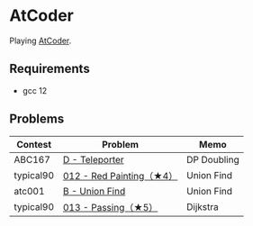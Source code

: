 # AtCoder

Playing [AtCoder](https://atcoder.jp/).

## Requirements

- gcc 12

## Problems

| Contest   | Problem                                                                             | Memo        |
| --------- | ----------------------------------------------------------------------------------- | ----------- |
| ABC167    | [D - Teleporter](https://atcoder.jp/contests/abc167/tasks/abc167_d)                 | DP Doubling |
| typical90 | [012 - Red Painting（★4）](https://atcoder.jp/contests/typical90/tasks/typical90_l) | Union Find  |
| atc001    | [B - Union Find](https://atcoder.jp/contests/atc001/tasks/unionfind_a)              | Union Find  |
| typical90 | [013 - Passing（★5）](https://atcoder.jp/contests/typical90/tasks/typical90_m)      | Dijkstra    |

